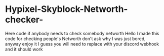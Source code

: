 # Hypixel-Skyblock-Networth-checker-
Here code if anybody needs to check somebody networth 
Hello I made this code for checking people's Networth don't ask why I was just bored, anyway enjoy it I guess
you will need to replace with your discord webhook and it should work
